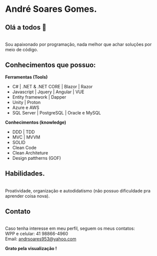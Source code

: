 # André Soares Gomes.

## Olá a todos 👋
</br>Sou apaixonado por programação, nada melhor que achar soluções por meio de código.

## Conhecimentos que possuo:

<b>Ferramentas (Tools)</b>
<ul>
  <li>C# | .NET & .NET CORE | Blazor | Razor </li>
  <li>Javascript | Jquery | Angular | VUE </li>
  <li>Entity framework | Dapper </li>
  <li>Unity | Proton </li>
  <li>Azure e AWS </li>
  <li>SQL Server | PostgreSQL | Oracle e MySQL </li>
</ul>

<b>Conhecimentos (knowledge)</b>
<ul>
  <li>DDD | TDD</li>
  <li>MVC | MVVM</li>
  <li>SOLID</li>
  <li>Clean Code</li>
  <li>Clean Architeture</li>
  <li>Design pattherns (GOF)</li>
</ul>

## Habilidades.
</br>Proatividade, organização e autodidatismo (não possuo dificuldade pra aprender coisa nova).

## Contato
</br>Caso tenha interesse em meu perfil, seguem os meus contatos:
</br>WPP e celular: 41 98866-4960
</br>Email: andrsoares953@yahoo.com

<strong>Grato pela visualização !</strong>
